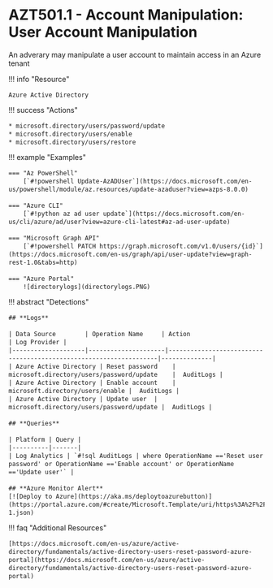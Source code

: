 # AZT501.1 - Account Manipulation: User Account Manipulation

An adverary may manipulate a user account to maintain access in an Azure tenant

!!! info "Resource" 

	Azure Active Directory

!!! success "Actions"

	* microsoft.directory/users/password/update
	* microsoft.directory/users/enable
	* microsoft.directory/users/restore
	
!!! example "Examples"

    === "Az PowerShell"
		[`#!powershell Update-AzADUser`](https://docs.microsoft.com/en-us/powershell/module/az.resources/update-azaduser?view=azps-8.0.0)
		
	=== "Azure CLI"
		[`#!python az ad user update`](https://docs.microsoft.com/en-us/cli/azure/ad/user?view=azure-cli-latest#az-ad-user-update)
		
	=== "Microsoft Graph API"	
		[`#!powershell PATCH https://graph.microsoft.com/v1.0/users/{id}`](https://docs.microsoft.com/en-us/graph/api/user-update?view=graph-rest-1.0&tabs=http)		

    === "Azure Portal"
    	![directorylogs](directorylogs.PNG)
 
!!! abstract "Detections"

	## **Logs** 

    | Data Source        | Operation Name     | Action                                                            | Log Provider |
    |--------------------|---------------------|-------------------------------------------------------------------|--------------|
	| Azure Active Directory | Reset password	 | microsoft.directory/users/password/update	|  AuditLogs |
	| Azure Active Directory | Enable account	 | microsoft.directory/users/enable	|  AuditLogs |
	| Azure Active Directory | Update user	| microsoft.directory/users/password/update	|  AuditLogs |

	## **Queries**

	| Platform | Query |
    |----------|-------|
	| Log Analytics | `#!sql AuditLogs | where OperationName =='Reset user password' or OperationName =='Enable account' or OperationName =='Update user'` |
	
	## **Azure Monitor Alert**
	[![Deploy to Azure](https://aka.ms/deploytoazurebutton)](https://portal.azure.com/#create/Microsoft.Template/uri/https%3A%2F%2Fraw.githubusercontent.com%2Fmicrosoft%2FAzDetectSuite%2Fmain%2FAzureThreatResearchMatrix%2FPersistence%2FAZT501%2FAZT501-1.json)
	
!!! faq "Additional Resources"

	[https://docs.microsoft.com/en-us/azure/active-directory/fundamentals/active-directory-users-reset-password-azure-portal](https://docs.microsoft.com/en-us/azure/active-directory/fundamentals/active-directory-users-reset-password-azure-portal)
